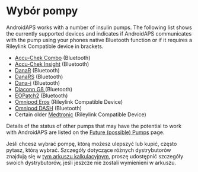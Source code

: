 # Wybór pompy

AndroidAPS works with a number of insulin pumps. The following list shows the currently supported devices and indicates if AndroidAPS communicates with the pump using your phones native Bluetooth function or if it requires a Rileylink Compatible device in brackets.

- [Accu-Chek Combo](../Configuration/Accu-Chek-Combo-Pump.md) (Bluetooth)
- [Accu-Chek Insight](../Configuration/Accu-Chek-Insight-Pump.md) (Bluetooth)
- [DanaR](../Configuration/DanaR-Insulin-Pump.md) (Bluetooth)
- [DanaRS](../Configuration/DanaRS-Insulin-Pump.md) (Bluetooth)
- [Dana-i](../Configuration/DanaRS-Insulin-Pump.md) (Bluetooth)
- [Diaconn G8 ](../Configuration/DiaconnG8.md) (Bluetooth)
- [EOPatch2](../Configuration/EOPatch2.md) (Bluetooth)
- [Omnipod Eros](../Configuration/OmnipodEros.md) (Rileylink Compatible Device)
- [Omnipod DASH](../Configuration/OmnipodDASH.md) (Bluetooth)
- Certain older [Medtronic](../Configuration/MedtronicPump.md) (Rileylink Compatible Device)

Details of the status of other pumps that may have the potential to work with AndroidAPS are listed on the [Future (possible) Pumps](Future-possible-Pump-Drivers.md) page.

Jeśli chcesz wybrać pompę, którą możesz ulepszyć lub kupić, często pytasz, którą wybrać. Szczegóły dotyczące różnych dystrybutorów znajdują się w [tym arkuszu kalkulacyjnym](https://drive.google.com/open?id=1CRfmmjA-0h_9nkRViP3J9FyflT9eu-a8HeMrhrKzKz0), proszę udostępnić szczegóły swoich dystrybutorów, jeśli jeszcze nie zostali wymienieni w arkuszu.